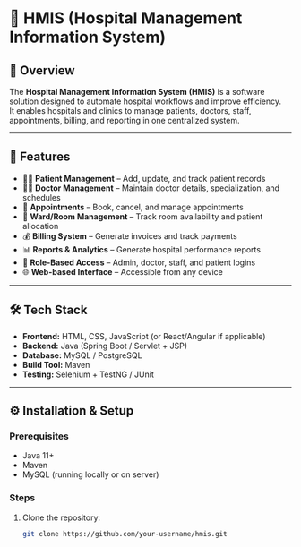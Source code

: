 # 🏥 HMIS (Hospital Management Information System)

## 📌 Overview
The **Hospital Management Information System (HMIS)** is a software solution designed to automate hospital workflows and improve efficiency.  
It enables hospitals and clinics to manage patients, doctors, staff, appointments, billing, and reporting in one centralized system.

---

## 🚀 Features
- 👩‍⚕️ **Patient Management** – Add, update, and track patient records
- 🧑‍⚕️ **Doctor Management** – Maintain doctor details, specialization, and schedules
- 📅 **Appointments** – Book, cancel, and manage appointments
- 🏥 **Ward/Room Management** – Track room availability and patient allocation
- 💰 **Billing System** – Generate invoices and track payments
- 📊 **Reports & Analytics** – Generate hospital performance reports
- 🔐 **Role-Based Access** – Admin, doctor, staff, and patient logins
- 🌐 **Web-based Interface** – Accessible from any device

---

## 🛠️ Tech Stack
- **Frontend:** HTML, CSS, JavaScript (or React/Angular if applicable)  
- **Backend:** Java (Spring Boot / Servlet + JSP)  
- **Database:** MySQL / PostgreSQL  
- **Build Tool:** Maven  
- **Testing:** Selenium + TestNG / JUnit  

---

## ⚙️ Installation & Setup

### Prerequisites
- Java 11+  
- Maven  
- MySQL (running locally or on server)  

### Steps
1. Clone the repository:
   ```bash
   git clone https://github.com/your-username/hmis.git

